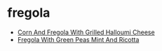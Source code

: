 # fregola

 * [Corn And Fregola With Grilled Halloumi Cheese](../index/c/corn-and-fregola-with-grilled-halloumi-cheese-56389730.json)
 * [Fregola With Green Peas Mint And Ricotta](../index/f/fregola-with-green-peas-mint-and-ricotta-56389369.json)
